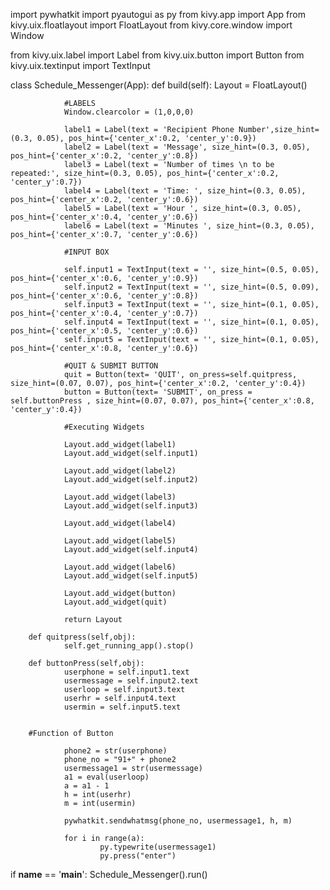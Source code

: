 import pywhatkit
import pyautogui as py
from kivy.app import App
from kivy.uix.floatlayout import FloatLayout
from kivy.core.window import Window

from kivy.uix.label import Label
from kivy.uix.button import Button
from kivy.uix.textinput import TextInput

class Schedule_Messenger(App):
        def build(self):
                Layout = FloatLayout()

                #LABELS
                Window.clearcolor = (1,0,0,0)

                label1 = Label(text = 'Recipient Phone Number',size_hint=(0.3, 0.05), pos_hint={'center_x':0.2, 'center_y':0.9})
                label2 = Label(text = 'Message', size_hint=(0.3, 0.05), pos_hint={'center_x':0.2, 'center_y':0.8})
                label3 = Label(text = 'Number of times \n to be repeated:', size_hint=(0.3, 0.05), pos_hint={'center_x':0.2, 'center_y':0.7})
                label4 = Label(text = 'Time: ', size_hint=(0.3, 0.05), pos_hint={'center_x':0.2, 'center_y':0.6})
                label5 = Label(text = 'Hour ', size_hint=(0.3, 0.05), pos_hint={'center_x':0.4, 'center_y':0.6})
                label6 = Label(text = 'Minutes ', size_hint=(0.3, 0.05), pos_hint={'center_x':0.7, 'center_y':0.6})

                #INPUT BOX

                self.input1 = TextInput(text = '', size_hint=(0.5, 0.05), pos_hint={'center_x':0.6, 'center_y':0.9})
                self.input2 = TextInput(text = '', size_hint=(0.5, 0.09), pos_hint={'center_x':0.6, 'center_y':0.8})
                self.input3 = TextInput(text = '', size_hint=(0.1, 0.05), pos_hint={'center_x':0.4, 'center_y':0.7})
                self.input4 = TextInput(text = '', size_hint=(0.1, 0.05), pos_hint={'center_x':0.5, 'center_y':0.6})
                self.input5 = TextInput(text = '', size_hint=(0.1, 0.05), pos_hint={'center_x':0.8, 'center_y':0.6})

                #QUIT & SUBMIT BUTTON
                quit = Button(text= 'QUIT', on_press=self.quitpress, size_hint=(0.07, 0.07), pos_hint={'center_x':0.2, 'center_y':0.4})
                button = Button(text= 'SUBMIT', on_press = self.buttonPress , size_hint=(0.07, 0.07), pos_hint={'center_x':0.8, 'center_y':0.4})
                
                #Executing Widgets

                Layout.add_widget(label1)
                Layout.add_widget(self.input1)

                Layout.add_widget(label2)
                Layout.add_widget(self.input2)

                Layout.add_widget(label3)
                Layout.add_widget(self.input3)

                Layout.add_widget(label4)

                Layout.add_widget(label5)
                Layout.add_widget(self.input4)

                Layout.add_widget(label6)
                Layout.add_widget(self.input5)

                Layout.add_widget(button)
                Layout.add_widget(quit)

                return Layout

        def quitpress(self,obj):
                self.get_running_app().stop()

        def buttonPress(self,obj):
                userphone = self.input1.text
                usermessage = self.input2.text
                userloop = self.input3.text
                userhr = self.input4.text
                usermin = self.input5.text
                

        #Function of Button

                phone2 = str(userphone)
                phone_no = "91+" + phone2
                usermessage1 = str(usermessage)
                a1 = eval(userloop)
                a = a1 - 1
                h = int(userhr)
                m = int(usermin)

                pywhatkit.sendwhatmsg(phone_no, usermessage1, h, m)

                for i in range(a):
                        py.typewrite(usermessage1)
                        py.press("enter")

if __name__ == '__main__':
        Schedule_Messenger().run()
